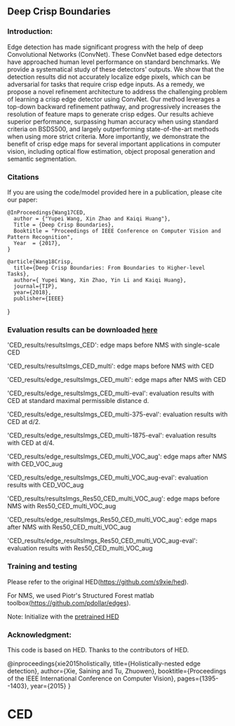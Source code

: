 ## Deep Crisp Boundaries

### Introduction:

Edge detection has made significant progress with the help of deep Convolutional Networks (ConvNet). These ConvNet based edge detectors have approached human level performance on standard benchmarks. We provide a systematical study of these detectors' outputs. We show that the detection results did not accurately localize edge pixels, which can be adversarial for tasks that require crisp edge inputs. As a remedy, we propose a novel refinement architecture to address the challenging problem of learning a crisp edge detector using ConvNet. Our method leverages a top-down backward refinement pathway, and progressively increases the resolution of feature maps to generate crisp edges. Our results achieve superior performance, surpassing human accuracy when using standard criteria on BSDS500, and largely outperforming state-of-the-art methods when using more strict criteria. More importantly, we demonstrate the benefit of crisp edge maps for several important applications in computer vision, including optical flow estimation, object proposal generation and semantic segmentation.


### Citations

If you are using the code/model provided here in a publication, please cite our paper:

    @InProceedings{Wang17CED,
      author = {"Yupei Wang, Xin Zhao and Kaiqi Huang"},
      Title = {Deep Crisp Boundaries},
      Booktitle = "Proceedings of IEEE Conference on Computer Vision and Pattern Recognition",
      Year  = {2017},
    }
    
    @article{Wang18Crisp,
      title={Deep Crisp Boundaries: From Boundaries to Higher-level Tasks},
      author={ Yupei Wang, Xin Zhao, Yin Li and Kaiqi Huang},
      journal={TIP},
      year={2018},
      publisher={IEEE}
}



### Evaluation results can be downloaded [here](https://drive.google.com/file/d/1NYvlJYVonLs3twtYPDBV8l0x9ooxIFCY/view?usp=sharing)
'CED_results/resultsImgs_CED': edge maps before NMS with single-scale CED

'CED_results/resultsImgs_CED_multi': edge maps before NMS with CED

'CED_results/edge_resultsImgs_CED_multi': edge maps after NMS with CED

'CED_results/edge_resultsImgs_CED_multi-eval': evaluation results with CED at standard maximal permissible distance d.

'CED_results/edge_resultsImgs_CED_multi-375-eval': evaluation results with CED at d/2.

'CED_results/edge_resultsImgs_CED_multi-1875-eval': evaluation results with CED at d/4.

'CED_results/edge_resultsImgs_CED_multi_VOC_aug': edge maps after NMS with CED_VOC_aug

'CED_results/edge_resultsImgs_CED_multi_VOC_aug-eval': evaluation results with CED_VOC_aug

'CED_results/resultsImgs_Res50_CED_multi_VOC_aug': edge maps before NMS with Res50_CED_multi_VOC_aug

'CED_results/edge_resultsImgs_Res50_CED_multi_VOC_aug': edge maps after NMS with Res50_CED_multi_VOC_aug

'CED_results/edge_resultsImgs_Res50_CED_multi_VOC_aug-eval': evaluation results with Res50_CED_multi_VOC_aug

### Training and testing

Please refer to the original HED(https://github.com/s9xie/hed).
 
For NMS, we used Piotr's Structured Forest matlab toolbox(https://github.com/pdollar/edges). 

Note: Initialize with the [pretrained HED](https://drive.google.com/file/d/1R_kUd028OMWnPSRNBJTEkUQDrYOoSP7P/view?usp=sharing)

### Acknowledgment: 
This code is based on HED. Thanks to the contributors of HED.

@inproceedings{xie2015holistically,
  title={Holistically-nested edge detection},
  author={Xie, Saining and Tu, Zhuowen},
  booktitle={Proceedings of the IEEE International Conference on Computer Vision},
  pages={1395--1403},
  year={2015}
}


# CED
